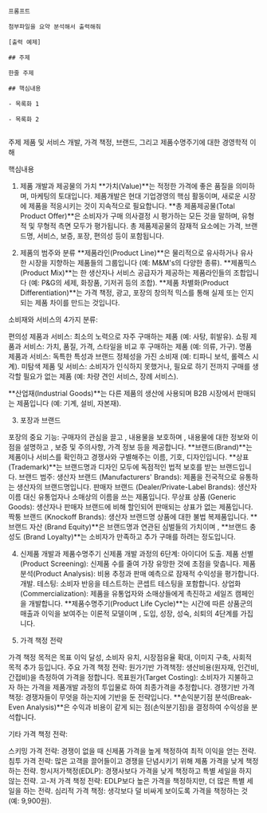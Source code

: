```
프롬프트

첨부파일을 요약 분석해서 출력해줘

[출력 예제]

## 주제

한줄 주제

## 핵심내용

- 목록화 1

- 목록화 2


```
주제
제품 및 서비스 개발, 가격 책정, 브랜드, 그리고 제품수명주기에 대한 경영학적 이해

핵심내용
1. 제품 개발과 제공물의 가치
**가치(Value)**는 적정한 가격에 좋은 품질을 의미하며, 마케팅의 토대입니다.
제품개발은 현대 기업경영의 핵심 활동이며, 새로운 시장에 제품을 적응시키는 것이 지속적으로 필요합니다.
**총 제품제공물(Total Product Offer)**은 소비자가 구매 의사결정 시 평가하는 모든 것을 말하며, 유형적 및 무형적 측면 모두가 평가됩니다.
총 제품제공물의 잠재적 요소에는 가격, 브랜드명, 서비스, 보증, 포장, 편의성 등이 포함됩니다.

2. 제품의 범주와 분류
**제품라인(Product Line)**은 물리적으로 유사하거나 유사한 시장을 지향하는 제품들의 그룹입니다 (예: M&M's의 다양한 종류).
**제품믹스(Product Mix)**는 한 생산자나 서비스 공급자가 제공하는 제품라인들의 조합입니다 (예: P&G의 세제, 화장품, 기저귀 등의 조합).
**제품 차별화(Product Differentiation)**는 가격 책정, 광고, 포장의 창의적 믹스를 통해 실제 또는 인지되는 제품 차이를 만드는 것입니다.

소비재와 서비스의 4가지 분류:

편의성 제품과 서비스: 최소의 노력으로 자주 구매하는 제품 (예: 사탕, 휘발유).
쇼핑 제품과 서비스: 가치, 품질, 가격, 스타일을 비교 후 구매하는 제품 (예: 의류, 가구).
명품 제품과 서비스: 독특한 특성과 브랜드 정체성을 가진 소비재 (예: 티파니 보석, 롤렉스 시계).
미탐색 제품 및 서비스: 소비자가 인식하지 못했거나, 필요로 하기 전까지 구매를 생각할 필요가 없는 제품 (예: 차량 견인 서비스, 장례 서비스).

**산업재(Industrial Goods)**는 다른 제품의 생산에 사용되며 B2B 시장에서 판매되는 제품입니다 (예: 기계, 설비, 자본재).

3. 포장과 브랜드

포장의 중요 기능: 구매자의 관심을 끌고 , 내용물을 보호하며 , 내용물에 대한 정보와 이점을 설명하고 , 보증 및 주의사항, 가격 정보 등을 제공합니다.
**브랜드(Brand)**는 제품이나 서비스를 확인하고 경쟁사와 구별해주는 이름, 기호, 디자인입니다.
**상표(Trademark)**는 브랜드명과 디자인 모두에 독점적인 법적 보호를 받는 브랜드입니다.
브랜드 범주:
생산자 브랜드 (Manufacturers' Brands): 제품을 전국적으로 유통하는 생산자의 브랜드명입니다.
판매자 브랜드 (Dealer/Private-Label Brands): 생산자 이름 대신 유통업자나 소매상의 이름을 쓰는 제품입니다.
무상표 상품 (Generic Goods): 생산자나 판매자 브랜드에 비해 할인되어 판매되는 상표가 없는 제품입니다.
짝퉁 브랜드 (Knockoff Brands): 생산자 브랜드명 상품에 대한 불법 복제품입니다.
**브랜드 자산 (Brand Equity)**은 브랜드명과 연관된 심벌들의 가치이며 , **브랜드 충성도 (Brand Loyalty)**는 소비자가 만족하고 추가 구매를 하려는 정도입니다.

4. 신제품 개발과 제품수명주기
신제품 개발 과정의 6단계:
아이디어 도출.
제품 선별(Product Screening): 신제품 수를 줄여 가장 유망한 것에 초점을 맞춥니다.
제품 분석(Product Analysis): 비용 추정과 판매 예측으로 잠재적 수익성을 평가합니다.
개발.
테스팅: 소비자 반응을 테스트하는 콘셉트 테스팅을 포함합니다.
상업화(Commercialization): 제품을 유통업자와 소매상들에게 촉진하고 세일즈 캠페인을 개발합니다.
**제품수명주기(Product Life Cycle)**는 시간에 따른 상품군의 매출과 이익을 보여주는 이론적 모델이며 , 도입, 성장, 성숙, 쇠퇴의 4단계를 가집니다.

5. 가격 책정 전략

가격 책정 목적은 목표 이익 달성, 소비자 유치, 시장점유율 확대, 이미지 구축, 사회적 목적 추가 등입니다.
주요 가격 책정 전략:
원가기반 가격책정: 생산비용(원자재, 인건비, 간접비)을 측정하여 가격을 정합니다.
목표원가(Target Costing): 소비자가 지불하고자 하는 가격을 제품개발 과정의 투입물로 하여 최종가격을 추정합니다.
경쟁기반 가격 책정: 경쟁자들이 무엇을 하는지에 기반을 둔 전략입니다.
**손익분기점 분석(Break-Even Analysis)**은 수익과 비용이 같게 되는 점(손익분기점)을 결정하여 수익성을 분석합니다.

기타 가격 책정 전략:

스키밍 가격 전략: 경쟁이 없을 때 신제품 가격을 높게 책정하여 최적 이익을 얻는 전략.
침투 가격 전략: 많은 고객을 끌어들이고 경쟁을 단념시키기 위해 제품 가격을 낮게 책정하는 전략.
항시저가책정(EDLP): 경쟁사보다 가격을 낮게 책정하고 특별 세일을 하지 않는 전략.
고-저 가격 책정 전략: EDLP보다 높은 가격을 책정하지만, 더 많은 특별 세일을 하는 전략.
심리적 가격 책정: 생각보다 덜 비싸게 보이도록 가격을 책정하는 것 (예: 9,900원).

```